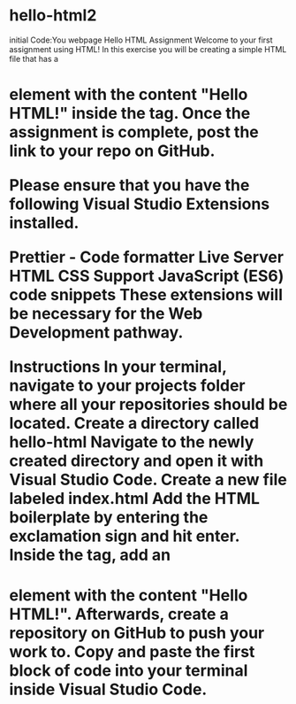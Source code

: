 # hello-html2
initial Code:You webpage
Hello HTML Assignment
Welcome to your first assignment using HTML! In this exercise you will be creating a simple HTML file that has a <h1> element with the content "Hello HTML!" inside the tag. Once the assignment is complete, post the link to your repo on GitHub.

Please ensure that you have the following Visual Studio Extensions installed.

Prettier - Code formatter
Live Server
HTML CSS Support
JavaScript (ES6) code snippets
These extensions will be necessary for the Web Development pathway.

Instructions
In your terminal, navigate to your projects folder where all your repositories should be located.
Create a directory called hello-html
Navigate to the newly created directory and open it with Visual Studio Code.
Create a new file labeled index.html
Add the HTML boilerplate by entering the exclamation sign and hit enter.
Inside the <body> tag, add an <h1> element with the content "Hello HTML!".
Afterwards, create a repository on GitHub to push your work to. Copy and paste the first block of code into your terminal inside Visual Studio Code.

